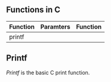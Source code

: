 ## Functions in C

| Function | Paramters | Function | 
| -------- | --------- | -------- |
| printf |  | |

## Printf
_Printf_ is the basic C print function.

